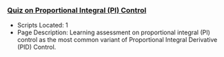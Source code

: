 ### [Quiz on Proportional Integral (PI) Control](https://www.apmonitor.com/pdc/index.php/Main/QuizProportionalIntegralControl)
- Scripts Located: 1
- Page Description: Learning assessment on proportional integral (PI) control as the most common variant of Proportional Integral Derivative (PID) Control.
